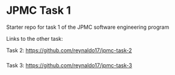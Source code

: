 # JPMC Task 1
Starter repo for task 1 of the JPMC software engineering program

Links to the other task:

Task 2: https://github.com/reynaldo17/jpmc-task-2
###
Task 3: https://github.com/reynaldo17/jpmc-task-3
